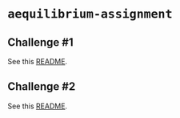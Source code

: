 # `aequilibrium-assignment`

## Challenge #1

See this [README](./castle-company/README.md).

## Challenge #2

See this [README](./transformation-company/README.md).
